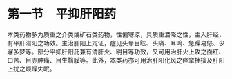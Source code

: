 # 第一节　平抑肝阳药

本类药物多为质重之介类或矿石类药物，性偏寒凉，具质重潜降之性，主入肝经，有平肝潜阳之功效。主治肝阳上亢证，症见头晕目眩、头痛、耳鸣、急躁易怒、少寐多梦等。部分平抑肝阳药兼有清肝火、明目等功效，又可用治肝火上攻之面红、口苦、目赤肿痛、目生翳膜等。此外，本类药亦可用治肝阳化风之痉挛抽搐及肝阳上扰之烦躁失眠。